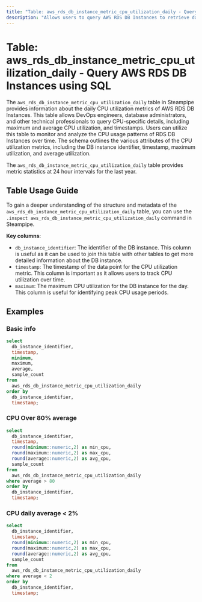 ```yaml
---
title: "Table: aws_rds_db_instance_metric_cpu_utilization_daily - Query AWS RDS DB Instances using SQL"
description: "Allows users to query AWS RDS DB Instances to retrieve daily CPU utilization metrics."
---
```


# Table: aws_rds_db_instance_metric_cpu_utilization_daily - Query AWS RDS DB Instances using SQL

The `aws_rds_db_instance_metric_cpu_utilization_daily` table in Steampipe provides information about the daily CPU utilization metrics of AWS RDS DB Instances. This table allows DevOps engineers, database administrators, and other technical professionals to query CPU-specific details, including maximum and average CPU utilization, and timestamps. Users can utilize this table to monitor and analyze the CPU usage patterns of RDS DB Instances over time. The schema outlines the various attributes of the CPU utilization metrics, including the DB instance identifier, timestamp, maximum utilization, and average utilization.

The `aws_rds_db_instance_metric_cpu_utilization_daily` table provides metric statistics at 24 hour intervals for the last year.

## Table Usage Guide

To gain a deeper understanding of the structure and metadata of the `aws_rds_db_instance_metric_cpu_utilization_daily` table, you can use the `.inspect aws_rds_db_instance_metric_cpu_utilization_daily` command in Steampipe.

**Key columns**:

- `db_instance_identifier`: The identifier of the DB instance. This column is useful as it can be used to join this table with other tables to get more detailed information about the DB instance.
- `timestamp`: The timestamp of the data point for the CPU utilization metric. This column is important as it allows users to track CPU utilization over time.
- `maximum`: The maximum CPU utilization for the DB instance for the day. This column is useful for identifying peak CPU usage periods.

## Examples

### Basic info

```sql
select
  db_instance_identifier,
  timestamp,
  minimum,
  maximum,
  average,
  sample_count
from
  aws_rds_db_instance_metric_cpu_utilization_daily
order by
  db_instance_identifier,
  timestamp;
```



### CPU Over 80% average

```sql
select
  db_instance_identifier,
  timestamp,
  round(minimum::numeric,2) as min_cpu,
  round(maximum::numeric,2) as max_cpu,
  round(average::numeric,2) as avg_cpu,
  sample_count
from
  aws_rds_db_instance_metric_cpu_utilization_daily
where average > 80
order by
  db_instance_identifier,
  timestamp;
```

### CPU daily average < 2%

```sql
select
  db_instance_identifier,
  timestamp,
  round(minimum::numeric,2) as min_cpu,
  round(maximum::numeric,2) as max_cpu,
  round(average::numeric,2) as avg_cpu,
  sample_count
from
  aws_rds_db_instance_metric_cpu_utilization_daily
where average < 2
order by
  db_instance_identifier,
  timestamp;
```